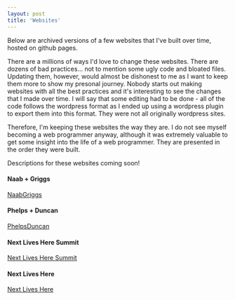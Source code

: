 ```yaml
---
layout: post
title: 'Websites'
---
```


Below are archived versions of a few websites that I've built over time, hosted on github pages.

There are a millions of ways I'd love to change these websites. There are dozens of bad practices... not to mention some ugly code and bloated files. Updating them, however, would almost be dishonest to me as I want to keep them more to show my presonal journey. Nobody starts out making websites with all the best practices and it's interesting to see the changes that I made over time. I will say that some editing had to be done - all of the code follows the wordpress format as I ended up using a wordpress plugin to export them into this format. They were not all originally wordpress sites. 

Therefore, I'm keeping these websites the way they are. I do not see myself becoming a web programmer anyway, although it was extremely valuable to get some insight into the life of a web programmer. They are presented in the order they were built.

Descriptions for these websites coming soon!

#### Naab + Griggs

[NaabGriggs](https://santacml.github.io/naabgriggs/)

#### Phelps + Duncan

[PhelpsDuncan](https://santacml.github.io/phelpsduncan/)

#### Next Lives Here Summit

[Next Lives Here Summit](https://santacml.github.io/nextlivesheresummit/)

#### Next Lives Here

[Next Lives Here](https://santacml.github.io/nextliveshere/)
